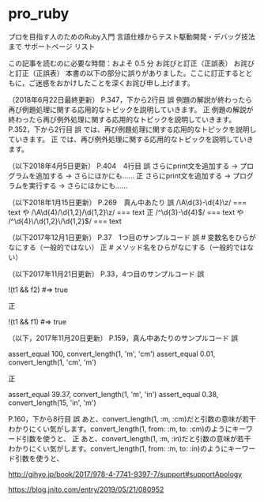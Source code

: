 # pro_ruby

プロを目指す人のためのRuby入門 言語仕様からテスト駆動開発・デバッグ技法まで
サポートページ
リスト

 

この記事を読むのに必要な時間：およそ 0.5 分
お詫びと訂正（正誤表）
お詫びと訂正（正誤表）
本書の以下の部分に誤りがありました。ここに訂正するとともに，ご迷惑をおかけしたことを深くお詫び申し上げます。

（2018年6月22日最終更新）
P.347，下から2行目
誤	例題の解説が終わったら再び例題処理に関する応用的なトピックを説明していきます。
正	例題の解説が終わったら再び例外処理に関する応用的なトピックを説明していきます。
P.352，下から2行目
誤	では、再び例題処理に関する応用的なトピックを説明していきます。
正	では、再び例外処理に関する応用的なトピックを説明していきます。

（以下2018年4月5日更新）
P.404　4行目
誤	さらにprint文を追加する → プログラムを追加する → さらにほかにも……
正	さらにprint文を追加する → プログラムを実行する → さらにほかにも……

（以下2018年1月15日更新）
P.269　真ん中あたり
誤	/\A\d{3}-\d{4}\z/ === text
や
/\A\d{4}\/\d{1,2}\/\d{1,2}\z/ === text
正	/^\d{3}-\d{4}$/ === text
や
/^\d{4}\/\d{1,2}\/\d{1,2}$/ === text

（以下2017年12月1日更新）
P.37　1つ目のサンプルコード
誤	# 変数名をひらがなにする（一般的ではない）
正	# メソッド名をひらがなにする（一般的ではない）

（以下2017年11月21日更新）
P.33，4つ目のサンプルコード
誤	

!(t1 && f2) #=> true

正	

!(t1 && f1) #=> true


（以下，2017年11月20日更新）
P.159，真ん中あたりのサンプルコード
誤	

assert_equal 100, convert_length(1, 'm', 'cm')
assert_equal 0.01, convert_length(1, 'cm', 'm')

正	

assert_equal 39.37, convert_length(1, 'm', 'in')
assert_equal 0.38, convert_length(15, 'in', 'm')

P.160，下から8行目
誤	あと、convert_length(1, :m, :cm)だと引数の意味が若干わかりにくい気がします。convert_length(1, from: :m, to: :cm)のようにキーワード引数を使うと、
正	あと、convert_length(1, :m, :in)だと引数の意味が若干わかりにくい気がします。convert_length(1, from: :m, to: :in)のようにキーワード引数を使うと、


http://gihyo.jp/book/2017/978-4-7741-9397-7/support#supportApology

https://blog.jnito.com/entry/2019/05/21/080952